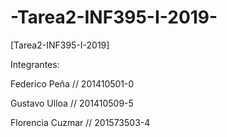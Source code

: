 # -Tarea2-INF395-I-2019-
[Tarea2-INF395-I-2019]

Integrantes: 

Federico Peña    // 201410501-0

Gustavo Ulloa    // 201410509-5

Florencia Cuzmar // 201573503-4
